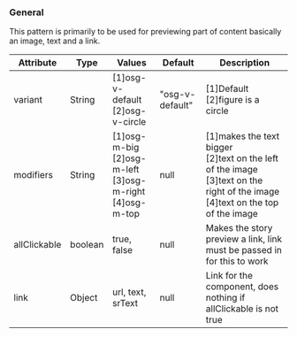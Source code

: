 ### General
This pattern is primarily to be used for previewing part of content basically an image, text and a link.

| Attribute | Type | Values | Default | Description |
|---|---|---|---|---|
| variant | String | [1]osg-v-default<br> [2]osg-v-circle | "osg-v-default" | [1]Default<br> [2]figure is a circle |
| modifiers | String | [1]osg-m-big<br> [2]osg-m-left<br> [3]osg-m-right<br> [4]osg-m-top | null | [1]makes the text bigger<br> [2]text on the left of the image<br> [3]text on the right of the image<br> [4]text on the top of the image |
| allClickable | boolean | true, false | null | Makes the story preview a link, link must be passed in for this to work |
| link | Object | url, text, srText | null | Link for the component, does nothing if allClickable is not true  |
